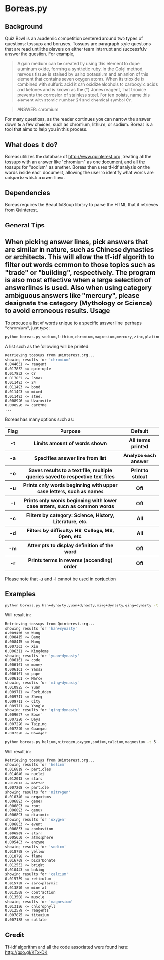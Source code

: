 Boreas.py
=========


Background
----------
  Quiz Bowl is an academic competition centered around two types of questions: tossups and bonuses. Tossups are paragraph style questions that are read until the players on either team interrupt and successfuly answer the question. For example,

  > A gain medium can be created by using this element to dope aluminum oxide, forming a synthetic ruby. In the Golgi method, nervous tissue is stained by using potassium and an anion of this element that contains seven oxygen atoms. When its trioxide is combined with sulfuric acid it can oxidize alcohols to carboxylic acids and ketones and is known as the (*) Jones reagent, that trioxide prevents the corrosion of stainless steel. For ten points, name this element with atomic number 24 and chemical symbol Cr.

  >ANSWER: chromium

For many questions, as the reader continues you can narrow the answer down to a few choices, such as chromium, lithium, or sodium. Boreas is a tool that aims to help you in this process.

What does it do?
----

Boreas utilizes the database of http://www.quinterest.org, treating all the tossups with an answer like "chromium" as one document, and all the tossups for "sodium" as another. Boreas then uses tf-idf analysis on the words inside each document, allowing the user to identify what words are unique to which answer lines.

Dependencies
-----------

Boreas requires the BeautifulSoup library to parse the HTML that it retrieves from Quinterest.

General Tips
------------
When picking answer lines, pick answers that are similar in nature, such as
Chinese dynasties or architects. This will allow the tf-idf algorith to filter
out words common to those topics such as "trade" or "building", respectively.
The program is also most effective when a large selection of answerlines is
used. Also when using category ambiguous answers like "mercury", please
designate the category (Mythology or Science) to avoid erroneous results.
Usage
--------------

To produce a list of words unique to a specific answer line, perhaps "chromium", just type:

```sh
python boreas.py sodium,lithium,chromium,magnesium,mercury,zinc,platinum -a chromium
```
A list such as the following will be printed:

```sh
Retrieving tossups from Quinterest.org...
showing results for 'chromium'
0.044631 <= reagent
0.017852 <= quintuple
0.017852 <= Cr
0.017852 <= Jones
0.011493 <= 24
0.011493 <= bond
0.011493 <= mixed
0.011493 <= steel
0.008926 <= Uvarovite
0.008926 <= carbyne
...
```
Boreas has many options such as:
<table cellspacing="0">
    <tr>
        <th>Flag</th>
        <th>Purpose</th>
        <th>Default</th>
    </tr>
    <tr>
        <th>-t</th>
        <th>Limits amount of words shown</th>
        <th>All terms printed</th>
    </tr>
    <tr>
        <th>-a</th>
        <th>Specifies answer line from list</th>
        <th>Analyze each answer</th>
    </tr>
    <tr>
        <th>-o</th>
        <th>Saves results to a text file, multiple queries saved to respective
        text files</th>
        <th>Print to stdout</th>
    </tr>
    <tr>
        <th>-u</th>
        <th>Prints only words beginning with upper case letters, such as names</th>
        <th>Off</th>
    </tr>
    <tr>
        <th>-l</th>
        <th>Prints only words beginning with lower case letters, such as common
        words</th>
        <th>Off</th>
    </tr>
    <tr>
        <th>-c</th>
        <th>Filters by category: Science, History, Literature, etc.</th>
        <th>All</th>
    </tr>
    <tr>
        <th>-d</th>
        <th>Filters by difficulty: HS, College, MS, Open, etc.</th>
        <th>All</th>
    </tr>
    <tr>
        <th>-m</th>
        <th>Attempts to display definition of the word</th>
        <th>Off</th>
    </tr>
    <tr>
        <th>-r</th>
        <th>Prints terms in reverse (accending) order</th>
        <th>Off</th>
    </tr>
</table>

Please note that -u and -l cannot be used in conjuction

Examples
--------

```sh
python boreas.py han+dynasty,yuan+dynasty,ming+dynasty,qing+dynasty -t 5
```
Will result in:

```sh
Retrieving tossups from Quinterest.org...
showing results for 'han+dynasty'
0.009466 <= Wang
0.008415 <= Bang
0.008415 <= Mang
0.007363 <= Xin
0.006311 <= Kingdoms
showing results for 'yuan+dynasty'
0.006161 <= code
0.006161 <= money
0.006161 <= Yassa
0.006161 <= paper
0.006161 <= Marco
showing results for 'ming+dynasty'
0.010925 <= Yuan
0.009711 <= Forbidden
0.009711 <= Zheng
0.009711 <= City
0.009711 <= Yongle
showing results for 'qing+dynasty'
0.009627 <= Boxer
0.007220 <= Days
0.007220 <= Taiping
0.007220 <= Guangxu
0.007220 <= Dowager
```

```sh
python boreas.py helium,nitrogen,oxygen,sodium,calcium,magnesium -t 5 -l
```
Will result in:

```sh
Retrieving tossups from Quinterest.org...
showing results for 'helium'
0.016819 <= particles
0.014040 <= nuclei
0.012013 <= stars
0.012013 <= matter
0.007208 <= particle
showing results for 'nitrogen'
0.010340 <= organisms
0.006893 <= genes
0.006893 <= root
0.006893 <= genus
0.006893 <= diatomic
showing results for 'oxygen'
0.006853 <= event
0.006853 <= combustion
0.006568 <= stars
0.005630 <= atmosphere
0.005483 <= enzyme
showing results for 'sodium'
0.018798 <= yellow
0.018798 <= flame
0.016709 <= bicarbonate
0.012532 <= bright
0.010443 <= baking
showing results for 'calcium'
0.015759 <= reticulum
0.015759 <= sarcoplasmic
0.013870 <= mineral
0.013508 <= contraction
0.013508 <= muscle
showing results for 'magnesium'
0.013126 <= chlorophyll
0.012579 <= reagents
0.007875 <= titanium
0.007188 <= sulfate
```

Credit
------

Tf-idf algorithm and all the code associated were found here: http://goo.gl/KTxkDK
